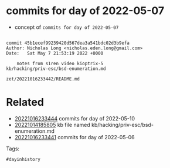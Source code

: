 # commits for day of 2022-05-07

- concept of `commits for day of 2022-05-07`

```

commit 45b1ecef99239420d567dea3a541bdc02d3b9efa
Author: Nicholas Long <nicholas.eden.long@gmail.com>
Date:   Sat May 7 21:53:19 2022 +0000

    notes from s1ren video kioptrix-5
kb/hacking/priv-esc/bsd-enumeration.md
```

` zet/20221016233442/README.md `

# Related

- [20221016233444](/zet/20221016233444/README.md) commits for day of 2022-05-10
- [20221014185805](/zet/20221014185805/README.md) kb file named kb/hacking/priv-esc/bsd-enumeration.md
- [20221016233441](/zet/20221016233441/README.md) commits for day of 2022-05-06

Tags:

    #dayinhistory
